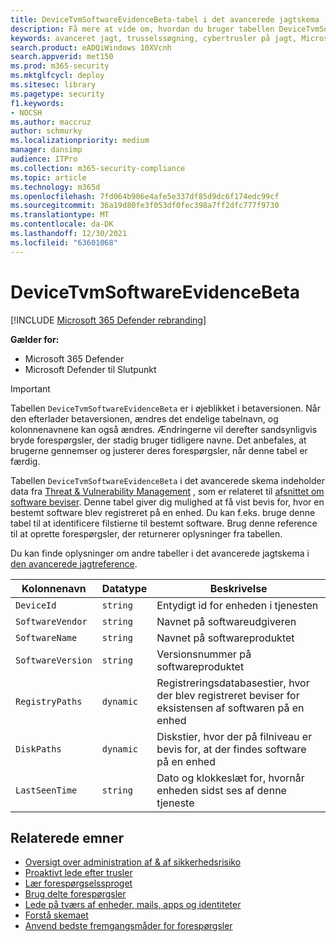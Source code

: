 ```yaml
---
title: DeviceTvmSoftwareEvidenceBeta-tabel i det avancerede jagtskema
description: Få mere at vide om, hvordan du bruger tabellen DeviceTvmSoftwareEvidenceBeta i det avancerede jagtskema.
keywords: avanceret jagt, trusselssøgning, cybertrusler på jagt, Microsoft 365 Defender, microsoft 365, m365, søgning, forespørgsel, telemetri, skemareference, kusto, tabel, kolonne, datatype, beskrivelse, trussel & håndtering af sikkerhedsrisici, bevis, softwarelegitimation, TVM, enhedshåndtering, software, lager, sårbarheder, CVE-id, OS DeviceTvmSoftwareEvidenceBeta
search.product: eADQiWindows 10XVcnh
search.appverid: met150
ms.prod: m365-security
ms.mktglfcycl: deploy
ms.sitesec: library
ms.pagetype: security
f1.keywords:
- NOCSH
ms.author: maccruz
author: schmurky
ms.localizationpriority: medium
manager: dansimp
audience: ITPro
ms.collection: m365-security-compliance
ms.topic: article
ms.technology: m365d
ms.openlocfilehash: 7fd064b906e4afe5e337df85d9dc6f174edc99cf
ms.sourcegitcommit: 36a19d80fe3f053df0fec398a7ff2dfc777f9730
ms.translationtype: MT
ms.contentlocale: da-DK
ms.lasthandoff: 12/30/2021
ms.locfileid: "63601068"
---
```

# <a name="devicetvmsoftwareevidencebeta"></a>DeviceTvmSoftwareEvidenceBeta

[!INCLUDE [Microsoft 365 Defender rebranding](../includes/microsoft-defender.md)]


**Gælder for:**
- Microsoft 365 Defender
- Microsoft Defender til Slutpunkt

> [!IMPORTANT]
> Tabellen `DeviceTvmSoftwareEvidenceBeta` er i øjeblikket i betaversionen. Når den efterlader betaversionen, ændres det endelige tabelnavn, og kolonnenavnene kan også ændres. Ændringerne vil derefter sandsynligvis bryde forespørgsler, der stadig bruger tidligere navne. Det anbefales, at brugerne gennemser og justerer deres forespørgsler, når denne tabel er færdig. 


Tabellen `DeviceTvmSoftwareEvidenceBeta` i det avancerede skema indeholder data fra [Threat & Vulnerability Management](/windows/security/threat-protection/microsoft-defender-atp/next-gen-threat-and-vuln-mgt) , som er relateret til [afsnittet om software beviser](/microsoft-365/security/defender-endpoint/tvm-software-inventory#software-evidence). Denne tabel giver dig mulighed at få vist bevis for, hvor en bestemt software blev registreret på en enhed. Du kan f.eks. bruge denne tabel til at identificere filstierne til bestemt software. Brug denne reference til at oprette forespørgsler, der returnerer oplysninger fra tabellen.

Du kan finde oplysninger om andre tabeller i det avancerede jagtskema i [den avancerede jagtreference](advanced-hunting-schema-tables.md).

| Kolonnenavn | Datatype | Beskrivelse |
|-------------|-----------|-------------|
| `DeviceId` | `string` | Entydigt id for enheden i tjenesten |
| `SoftwareVendor` | `string` | Navnet på softwareudgiveren |
| `SoftwareName` | `string` | Navnet på softwareproduktet |
| `SoftwareVersion` | `string` | Versionsnummer på softwareproduktet |
| `RegistryPaths` | `dynamic` | Registreringsdatabasestier, hvor der blev registreret beviser for eksistensen af softwaren på en enhed |
| `DiskPaths` | `dynamic` | Diskstier, hvor der på filniveau er bevis for, at der findes software på en enhed |
| `LastSeenTime` | `string` | Dato og klokkeslæt for, hvornår enheden sidst ses af denne tjeneste |




## <a name="related-topics"></a>Relaterede emner

- [Oversigt over administration af & af sikkerhedsrisiko](/windows/security/threat-protection/microsoft-defender-atp/next-gen-threat-and-vuln-mgt)
- [Proaktivt lede efter trusler](advanced-hunting-overview.md)
- [Lær forespørgselssproget](advanced-hunting-query-language.md)
- [Brug delte forespørgsler](advanced-hunting-shared-queries.md)
- [Lede på tværs af enheder, mails, apps og identiteter](advanced-hunting-query-emails-devices.md)
- [Forstå skemaet](advanced-hunting-schema-tables.md)
- [Anvend bedste fremgangsmåder for forespørgsler](advanced-hunting-best-practices.md)
